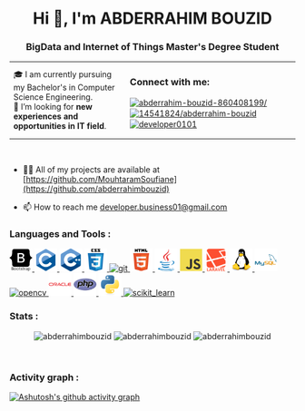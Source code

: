 
<h1 align="center">Hi 👋, I'm ABDERRAHIM BOUZID</h1>
<h3 align="center">BigData and Internet of Things Master's Degree Student</h3>
<table>
<tr>
  <td valign="center">
    🎓 I am currently pursuing my Bachelor's in Computer Science Engineering.<br>
    🎯 I’m looking for <b>new experiences and opportunities in IT field</b>.<br>
   
   </td>
   <td valign="center">
    <h3 align="left">Connect with me:</h3>
    <p align="left">
  <a href="https://www.linkedin.com/in/abderrahim-bouzid-860408199/" target="blank"><img align="center" src="https://raw.githubusercontent.com/rahuldkjain/github-profile-readme-generator/master/src/images/icons/Social/linked-in-alt.svg" alt="abderrahim-bouzid-860408199/" height="30" width="40" /></a>  &nbsp;  &nbsp;  &nbsp;
<a href="https://stackoverflow.com/users/14541824/abderrahim-bouzid" target="blank"><img align="center" src="https://raw.githubusercontent.com/rahuldkjain/github-profile-readme-generator/master/src/images/icons/Social/stack-overflow.svg" alt="14541824/abderrahim-bouzid" height="30" width="40" /></a>  &nbsp;  &nbsp;  &nbsp;
<a href="https://www.instagram.com/developer0101/" target="blank"><img align="center" src="https://raw.githubusercontent.com/rahuldkjain/github-profile-readme-generator/master/src/images/icons/Social/instagram.svg" alt="developer0101" height="30" width="40" /></a>
       &nbsp;  &nbsp;  &nbsp;  &nbsp;
</p> 
   </td>
</tr>
</table></br>

- 👨‍💻 All of my projects are available at [https://github.com/MouhtaramSoufiane](https://github.com/abderrahimbouzid)

- 📫 How to reach me developer.business01@gmail.com

<h3 align="left">Languages and Tools :</h3>
<p align="left"> <a href="https://getbootstrap.com" target="_blank" rel="noreferrer"> <img src="https://raw.githubusercontent.com/devicons/devicon/master/icons/bootstrap/bootstrap-plain-wordmark.svg" alt="bootstrap" width="40" height="40"/> </a> <a href="https://www.cprogramming.com/" target="_blank" rel="noreferrer"> <img src="https://raw.githubusercontent.com/devicons/devicon/master/icons/c/c-original.svg" alt="c" width="40" height="40"/> </a> <a href="https://www.w3schools.com/cpp/" target="_blank" rel="noreferrer"> <img src="https://raw.githubusercontent.com/devicons/devicon/master/icons/cplusplus/cplusplus-original.svg" alt="cplusplus" width="40" height="40"/> </a> <a href="https://www.w3schools.com/css/" target="_blank" rel="noreferrer"> <img src="https://raw.githubusercontent.com/devicons/devicon/master/icons/css3/css3-original-wordmark.svg" alt="css3" width="40" height="40"/> </a> <a href="https://git-scm.com/" target="_blank" rel="noreferrer"> <img src="https://www.vectorlogo.zone/logos/git-scm/git-scm-icon.svg" alt="git" width="40" height="40"/> </a> <a href="https://www.w3.org/html/" target="_blank" rel="noreferrer"> <img src="https://raw.githubusercontent.com/devicons/devicon/master/icons/html5/html5-original-wordmark.svg" alt="html5" width="40" height="40"/> </a> <a href="https://www.java.com" target="_blank" rel="noreferrer"> <img src="https://raw.githubusercontent.com/devicons/devicon/master/icons/java/java-original.svg" alt="java" width="40" height="40"/> </a> <a href="https://developer.mozilla.org/en-US/docs/Web/JavaScript" target="_blank" rel="noreferrer"> <img src="https://raw.githubusercontent.com/devicons/devicon/master/icons/javascript/javascript-original.svg" alt="javascript" width="40" height="40"/> </a> <a href="https://laravel.com/" target="_blank" rel="noreferrer"> <img src="https://raw.githubusercontent.com/devicons/devicon/master/icons/laravel/laravel-plain-wordmark.svg" alt="laravel" width="40" height="40"/> </a> <a href="https://www.linux.org/" target="_blank" rel="noreferrer"> <img src="https://raw.githubusercontent.com/devicons/devicon/master/icons/linux/linux-original.svg" alt="linux" width="40" height="40"/> </a> <a href="https://www.mysql.com/" target="_blank" rel="noreferrer"> <img src="https://raw.githubusercontent.com/devicons/devicon/master/icons/mysql/mysql-original-wordmark.svg" alt="mysql" width="40" height="40"/> </a> <a href="https://opencv.org/"
target="_blank" rel="noreferrer"> <img src="https://www.vectorlogo.zone/logos/opencv/opencv-icon.svg" alt="opencv" width="40" height="40"/> </a> <a href="https://www.oracle.com/" target="_blank" rel="noreferrer"> <img src="https://raw.githubusercontent.com/devicons/devicon/master/icons/oracle/oracle-original.svg" alt="oracle" width="40" height="40"/> </a> <a href="https://www.php.net" target="_blank" rel="noreferrer"> <img src="https://raw.githubusercontent.com/devicons/devicon/master/icons/php/php-original.svg" alt="php" width="40" height="40"/> </a> <a href="https://www.python.org" target="_blank" rel="noreferrer"> <img src="https://raw.githubusercontent.com/devicons/devicon/master/icons/python/python-original.svg" alt="python" width="40" height="40"/> </a> <a href="https://scikit-learn.org/" target="_blank" rel="noreferrer"> <img src="https://upload.wikimedia.org/wikipedia/commons/0/05/Scikit_learn_logo_small.svg" alt="scikit_learn" width="40" height="40"/> </a> </p>

<h3 align="left">Stats :</h3>
<p align="center"> 
<img width="43%" src="https://github-readme-stats.vercel.app/api/top-langs?username=abderrahimbouzid&show_icons=true&theme=dracula&title_color=ff8000&text_color=ffffff&bg_color=6a6a6a&locale=en&layout=compact&hide_border=true" alt="abderrahimbouzid" /> <img width="48%" src="https://github-readme-stats.vercel.app/api?username=abderrahimbouzid&show_icons=true&theme=dracula&title_color=ff8000&text_color=ffffff&bg_color=6a6a6a&locale=en&hide_border=true" alt="abderrahimbouzid" />
<img width="48%" src="https://github-readme-streak-stats.herokuapp.com/?user=abderrahimbouzid&theme=highcontrast&hide_border=true" alt="abderrahimbouzid"/>
</p>
<p>
&nbsp;
</p>
<h3 align="left">Activity graph :</h3>

[![Ashutosh's github activity graph](https://github-readme-activity-graph.cyclic.app/graph?username=abderrahimbouzid&bg_color=030303&color=29d64b&line=18c964&point=403d3d&area=true&hide_border=true)](https://github.com/ashutosh00710/github-readme-activity-graph)
